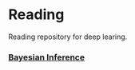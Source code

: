 # Reading

Reading repository for deep learing.

### [Bayesian Inference](../Bayesianinference/bayes_survey.md)


